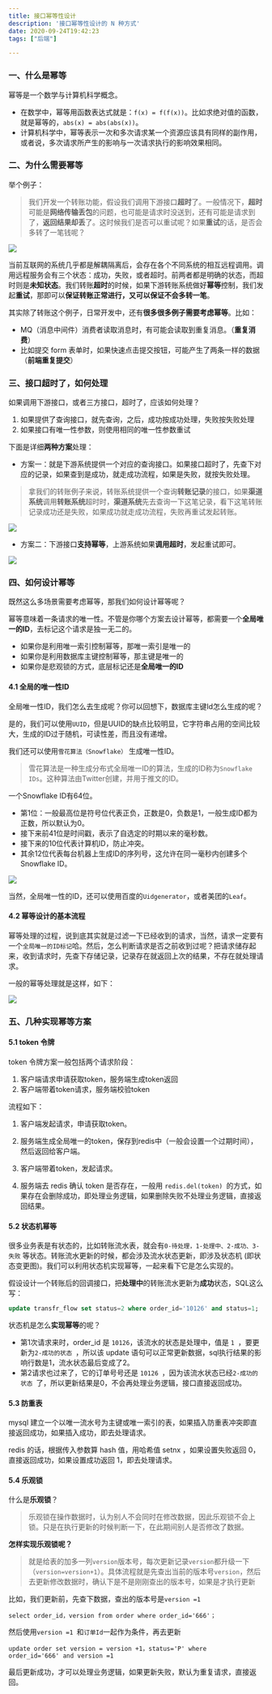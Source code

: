 ```yaml
---
title: 接口幂等性设计
description: '接口幂等性设计的 N 种方式'
date: 2020-09-24T19:42:23
tags: ["后端"]

---
```


### 一、什么是幂等

幂等是一个数学与计算机科学概念。

- 在数学中，幂等用函数表达式就是：`f(x) = f(f(x))`。比如求绝对值的函数，就是幂等的，`abs(x) = abs(abs(x))`。
- 计算机科学中，幂等表示一次和多次请求某一个资源应该具有同样的副作用，或者说，多次请求所产生的影响与一次请求执行的影响效果相同。



### 二、为什么需要幂等

举个例子：

> 我们开发一个转账功能，假设我们调用下游接口**超时**了。一般情况下，**超时**可能是**网络传输丢包**的问题，也可能是请求时没送到，还有可能是请求到了，**返回结果却丢**了。这时候我们是否可以重试呢？如果**重试**的话，是否会多转了一笔钱呢？

![](https://tva1.sinaimg.cn/large/e6c9d24ely1h1xftphmy8j20jy05lt90.jpg)

当前互联网的系统几乎都是解耦隔离后，会存在各个不同系统的相互远程调用。调用远程服务会有三个状态：成功，失败，或者超时。前两者都是明确的状态，而超时则是**未知状态**。我们转账**超时**的时候，如果下游转账系统做好**幂等**控制，我们发起**重试**，那即可以**保证转账正常进行，又可以保证不会多转一笔**。

其实除了转账这个例子，日常开发中，还有**很多很多例子需要考虑幂等**。比如：

- MQ（消息中间件）消费者读取消息时，有可能会读取到重复消息。（**重复消费**）
- 比如提交 form 表单时，如果快速点击提交按钮，可能产生了两条一样的数据（**前端重复提交**）



### 三、接口超时了，如何处理

如果调用下游接口，或者三方接口，超时了，应该如何处理？

1. 如果提供了查询接口，就先查询，之后，成功按成功处理，失败按失败处理
2. 如果接口有唯一性参数，则使用相同的唯一性参数重试

下面是详细**两种方案**处理：

- 方案一：就是下游系统提供一个对应的查询接口。如果接口超时了，先查下对应的记录，如果查到是成功，就走成功流程，如果是失败，就按失败处理。

> 拿我们的转账例子来说，转账系统提供一个查询**转账记录**的接口，如果**渠道系统**调用**转账系统**超时时，**渠道系统**先去查询一下这笔记录，看下这笔转账记录成功还是失败，如果成功就走成功流程，失败再重试发起转账。

![](https://tva1.sinaimg.cn/large/e6c9d24ely1h1xfujsf5bj20jt06w74o.jpg)

- 方案二：下游接口**支持幂等**，上游系统如果**调用超时**，发起重试即可。

![](https://tva1.sinaimg.cn/large/e6c9d24ely1h1xfx0mkc1j20kb0860t5.jpg)



### 四、如何设计幂等

既然这么多场景需要考虑幂等，那我们如何设计幂等呢？

幂等意味着一条请求的唯一性。不管是你哪个方案去设计幂等，都需要一个**全局唯一的ID**，去标记这个请求是独一无二的。

- 如果你是利用唯一索引控制幂等，那唯一索引是唯一的
- 如果你是利用数据库主键控制幂等，那主键是唯一的
- 如果你是悲观锁的方式，底层标记还是**全局唯一的ID**

#### 4.1 全局的唯一性ID

全局唯一性ID，我们怎么去生成呢？你可以回想下，数据库主键Id怎么生成的呢？

是的，我们可以使用`UUID`，但是UUID的缺点比较明显，它字符串占用的空间比较大，生成的ID过于随机，可读性差，而且没有递增。

我们还可以使用`雪花算法（Snowflake）` 生成唯一性ID。

> 雪花算法是一种生成分布式全局唯一ID的算法，生成的ID称为`Snowflake IDs`。这种算法由Twitter创建，并用于推文的ID。

一个Snowflake ID有64位。

- 第1位：一般最高位是符号位代表正负，正数是0，负数是1，一般生成ID都为正数，所以默认为0。
- 接下来前41位是时间戳，表示了自选定的时期以来的毫秒数。
- 接下来的10位代表计算机ID，防止冲突。
- 其余12位代表每台机器上生成ID的序列号，这允许在同一毫秒内创建多个Snowflake ID。

![](https://tva1.sinaimg.cn/large/e6c9d24ely1h1xfzipyxaj20jw06sq3f.jpg)

当然，全局唯一性的ID，还可以使用百度的`Uidgenerator`，或者美团的`Leaf`。

#### 4.2 幂等设计的基本流程

幂等处理的过程，说到底其实就是过滤一下已经收到的请求，当然，请求一定要有一个`全局唯一的ID标记`哈。然后，怎么判断请求是否之前收到过呢？把请求储存起来，收到请求时，先查下存储记录，记录存在就返回上次的结果，不存在就处理请求。

一般的幂等处理就是这样，如下：

![](https://tva1.sinaimg.cn/large/e6c9d24ely1h1xg3oyevej20jh0lbabr.jpg)



### 五、几种实现幂等方案

#### 5.1 token 令牌

token 令牌方案一般包括两个请求阶段：

1. 客户端请求申请获取token，服务端生成token返回
2. 客户端带着token请求，服务端校验token

流程如下：

1. 客户端发起请求，申请获取token。

2. 服务端生成全局唯一的token，保存到redis中（一般会设置一个过期时间），然后返回给客户端。

3. 客户端带着token，发起请求。

4. 服务端去 redis 确认 token 是否存在，一般用 `redis.del(token) `的方式，如果存在会删除成功，即处理业务逻辑，如果删除失败不处理业务逻辑，直接返回结果。

#### 5.2 状态机幂等

很多业务表是有状态的，比如转账流水表，就会有`0-待处理，1-处理中、2-成功、3-失败` 等状态。转账流水更新的时候，都会涉及流水状态更新，即涉及状态机 (即状态变更图)。我们可以利用状态机实现幂等，一起来看下它是怎么实现的。

假设设计一个转账后的回调接口，把**处理中**的转账流水更新为**成功**状态，SQL这么写：

```sql
update transfr_flow set status=2 where order_id='10126' and status=1;
```

状态机是怎么**实现幂等**的呢？

- 第1次请求来时，order_id 是 `10126`，该流水的状态是处理中，值是 `1 `，要更新为`2-成功的状态 `，所以该 update 语句可以正常更新数据，sql执行结果的影响行数是1，流水状态最后变成了2。
- 第2请求也过来了，它的订单号号还是 `10126 `，因为该流水状态已经`2-成功的状态 `了，所以更新结果是0，不会再处理业务逻辑，接口直接返回成功。

#### 5.3 防重表

mysql 建立一个以唯一流水号为主键或唯一索引的表，如果插入防重表冲突即直接返回成功，如果插入成功，即去处理请求。

redis 的话，根据传入参数算 hash 值，用哈希值 setnx ，如果设置失败返回 0，直接返回成功，如果设置成功返回 1，即去处理请求。

#### 5.4 乐观锁

什么是**乐观锁**？

> 乐观锁在操作数据时，认为别人不会同时在修改数据，因此乐观锁不会上锁。只是在执行更新的时候判断一下，在此期间别人是否修改了数据。

**怎样实现乐观锁呢？**

> 就是给表的加多一列`version`版本号，每次更新记录`version`都升级一下（`version=version+1`）。具体流程就是先查出当前的版本号`version`，然后去更新修改数据时，确认下是不是刚刚查出的版本号，如果是才执行更新

比如，我们更新前，先查下数据，查出的版本号是`version =1`

```mysql
select order_id，version from order where order_id='666'；
```

然后使用`version =1 `和`订单Id`一起作为条件，再去更新

```mysql
update order set version = version +1，status='P' where  order_id='666' and version =1
```

最后更新成功，才可以处理业务逻辑，如果更新失败，默认为重复请求，直接返回。

